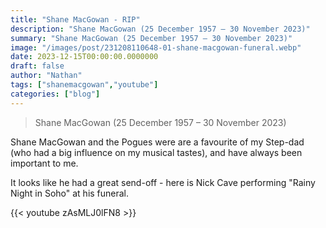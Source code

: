 ```yaml
---
title: "Shane MacGowan - RIP"
description: "Shane MacGowan (25 December 1957 – 30 November 2023)"
summary: "Shane MacGowan (25 December 1957 – 30 November 2023)"
image: "/images/post/231208110648-01-shane-macgowan-funeral.webp"
date: 2023-12-15T00:00:00.0000000
draft: false
author: "Nathan"
tags: ["shanemacgowan","youtube"]
categories: ["blog"]
---
```

> Shane MacGowan (25 December 1957 – 30 November 2023)

Shane MacGowan and the Pogues were are a favourite of my Step-dad (who had a big influence on my musical tastes), and have always been important to me.

It looks like he had a great send-off - here is Nick Cave performing "Rainy Night in Soho" at his funeral.

{{< youtube zAsMLJ0lFN8 >}}
